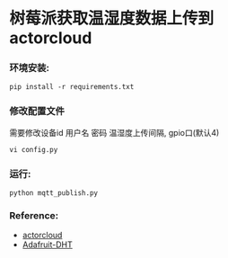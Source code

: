 # 树莓派获取温湿度数据上传到 actorcloud

### 环境安装:
```
pip install -r requirements.txt
```
### 修改配置文件
需要修改设备id 用户名 密码 温湿度上传间隔, gpio口(默认4)
```
vi config.py
```
### 运行:
```
python mqtt_publish.py
```
### Reference:
* [actorcloud](https://www.actorcloud.io/)
* [Adafruit-DHT](https://github.com/adafruit/Adafruit_Python_DHT)

